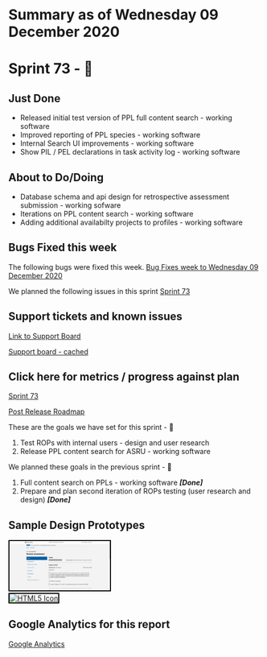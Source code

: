 # Summary as of Wednesday 09 December 2020 

# Sprint 73 - &#x1f98a;

## Just Done
* Released initial test version of PPL full content search - working software
* Improved reporting of PPL species - working software
* Internal Search UI improvements - working software
* Show PIL / PEL declarations in task activity log - working software

## About to Do/Doing
* Database schema and api design for retrospective assessment submission - working sofware
* Iterations on PPL content search - working software
* Adding additional availabilty projects to profiles - working software

## Bugs Fixed this week
The following bugs were fixed this week.
[Bug Fixes week to Wednesday 09 December 2020](graphs/bugs09122020.png)

We planned the following issues in this sprint 
[Sprint 73](graphs/sprint09122020.png)

## Support tickets and known issues
[Link to Support Board](https://collaboration.homeoffice.gov.uk/jira/secure/RapidBoard.jspa?rapidView=1717&selectedIssue=ASSB-253)

[Support board - cached](graphs/supportBoard09122020.png)

## Click here for metrics / progress against plan
[Sprint 73](graphs/progress09122020.png)

[Post Release Roadmap](graphs/roadmap09122020.png)

These are the goals we have set for this sprint - &#x1f98a;
1. Test ROPs with internal users - design and user research 
2. Release PPL content search for ASRU - working software

We planned these goals in the previous sprint - &#128024;
1. Full content search on PPLs - working software ***[Done]***
2. Prepare and plan second iteration of ROPs testing (user research and design) ***[Done]***

## Sample Design Prototypes
<a href="graphs/proto1_09122020.png"><img src="graphs/proto1_09122020.png" alt="HTML5 Icon" width="200" style="border:2px solid black"></a>
<br>
<a href="graphs/proto2_09122020.png"><img src="graphs/proto2_09122020.png" alt="HTML5 Icon" width="200" style="border:2px solid black"></a>
<br>


## Google Analytics for this report
[Google Analytics](graphs/GA09122020.png)

